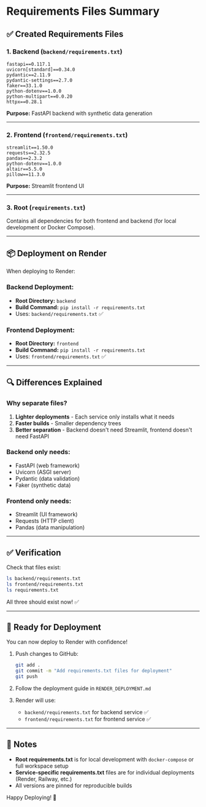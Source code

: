 # Requirements Files Summary

## ✅ Created Requirements Files

### 1. Backend (`backend/requirements.txt`)
```
fastapi==0.117.1
uvicorn[standard]==0.34.0
pydantic==2.11.9
pydantic-settings==2.7.0
faker==33.1.0
python-dotenv==1.0.0
python-multipart==0.0.20
httpx==0.28.1
```

**Purpose:** FastAPI backend with synthetic data generation

---

### 2. Frontend (`frontend/requirements.txt`)
```
streamlit==1.50.0
requests==2.32.5
pandas==2.3.2
python-dotenv==1.0.0
altair==5.5.0
pillow==11.3.0
```

**Purpose:** Streamlit frontend UI

---

### 3. Root (`requirements.txt`)
Contains all dependencies for both frontend and backend (for local development or Docker Compose).

---

## 📦 Deployment on Render

When deploying to Render:

### Backend Deployment:
- **Root Directory:** `backend`
- **Build Command:** `pip install -r requirements.txt`
- Uses: `backend/requirements.txt` ✅

### Frontend Deployment:
- **Root Directory:** `frontend`
- **Build Command:** `pip install -r requirements.txt`
- Uses: `frontend/requirements.txt` ✅

---

## 🔍 Differences Explained

### Why separate files?

1. **Lighter deployments** - Each service only installs what it needs
2. **Faster builds** - Smaller dependency trees
3. **Better separation** - Backend doesn't need Streamlit, frontend doesn't need FastAPI

### Backend only needs:
- FastAPI (web framework)
- Uvicorn (ASGI server)
- Pydantic (data validation)
- Faker (synthetic data)

### Frontend only needs:
- Streamlit (UI framework)
- Requests (HTTP client)
- Pandas (data manipulation)

---

## ✅ Verification

Check that files exist:
```bash
ls backend/requirements.txt
ls frontend/requirements.txt
ls requirements.txt
```

All three should exist now! ✅

---

## 🚀 Ready for Deployment

You can now deploy to Render with confidence!

1. Push changes to GitHub:
   ```bash
   git add .
   git commit -m "Add requirements.txt files for deployment"
   git push
   ```

2. Follow the deployment guide in `RENDER_DEPLOYMENT.md`

3. Render will use:
   - `backend/requirements.txt` for backend service ✅
   - `frontend/requirements.txt` for frontend service ✅

---

## 📝 Notes

- **Root requirements.txt** is for local development with `docker-compose` or full workspace setup
- **Service-specific requirements.txt** files are for individual deployments (Render, Railway, etc.)
- All versions are pinned for reproducible builds

Happy Deploying! 🎉
